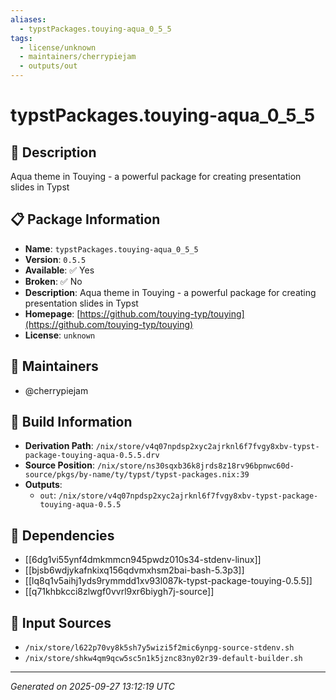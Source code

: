 ```yaml
---
aliases:
  - typstPackages.touying-aqua_0_5_5
tags:
  - license/unknown
  - maintainers/cherrypiejam
  - outputs/out
---
```


# typstPackages.touying-aqua_0_5_5

## 📝 Description

Aqua theme in Touying - a powerful package for creating presentation slides in Typst

## 📋 Package Information

- **Name**: `typstPackages.touying-aqua_0_5_5`
- **Version**: `0.5.5`
- **Available**: ✅ Yes
- **Broken**: ✅ No
- **Description**: Aqua theme in Touying - a powerful package for creating presentation slides in Typst
- **Homepage**: [https://github.com/touying-typ/touying](https://github.com/touying-typ/touying)
- **License**: `unknown`
## 👥 Maintainers

- @cherrypiejam


## 🔧 Build Information

- **Derivation Path**: `/nix/store/v4q07npdsp2xyc2ajrknl6f7fvgy8xbv-typst-package-touying-aqua-0.5.5.drv`
- **Source Position**: `/nix/store/ns30sqxb36k8jrds8z18rv96bpnwc60d-source/pkgs/by-name/ty/typst/typst-packages.nix:39`
- **Outputs**:
  - `out`:  `/nix/store/v4q07npdsp2xyc2ajrknl6f7fvgy8xbv-typst-package-touying-aqua-0.5.5`

## 🔗 Dependencies

- [[6dg1vi55ynf4dmkmmcn945pwdz010s34-stdenv-linux]]
- [[bjsb6wdjykafnkixq156qdvmxhsm2bai-bash-5.3p3]]
- [[lq8q1v5aihj1yds9rymmdd1xv93l087k-typst-package-touying-0.5.5]]
- [[q71khbkcci8zlwgf0vvrl9xr6biygh7j-source]]

## 📁 Input Sources

- `/nix/store/l622p70vy8k5sh7y5wizi5f2mic6ynpg-source-stdenv.sh`
- `/nix/store/shkw4qm9qcw5sc5n1k5jznc83ny02r39-default-builder.sh`

---
*Generated on 2025-09-27 13:12:19 UTC*
